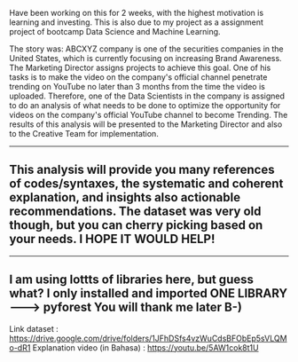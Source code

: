 Have been working on this for 2 weeks, with the highest motivation is learning and investing.
This is also due to my project as a assignment project of bootcamp Data Science and Machine Learning.

The story was:
ABCXYZ company is one of the securities companies in the United States, which is currently focusing on increasing Brand Awareness.
The Marketing Director assigns projects to achieve this goal. One of his tasks is to make the video on the company's official channel penetrate trending on YouTube no later than 3 months from the time the video is uploaded. Therefore, one of the Data Scientists in the company is assigned to do an analysis of what needs to be done to optimize the opportunity for videos on the company's official YouTube channel to become Trending. The results of this analysis will be presented to the Marketing Director and also to the Creative Team for implementation.

-------------
This analysis will provide you many references of codes/syntaxes, the systematic and coherent explanation, and insights also actionable recommendations.
The dataset was very old though, but you can cherry picking based on your needs.
I HOPE IT WOULD HELP!
-------------

-------------
I am using lottts of libraries here, but guess what? 
I only installed and imported ONE LIBRARY ---> pyforest
You will thank me later B-)
-------------

Link dataset : https://drive.google.com/drive/folders/1JFhDSfs4vzWuCdsBFObEp5sVLQMo-dR1
Explanation video (in Bahasa) : https://youtu.be/5AW1cok8t1U
